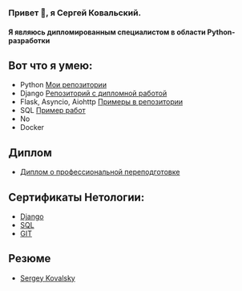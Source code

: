 ### Привет 👋, я Сергей Ковальский.
#### Я являюсь дипломированным специалистом в области Python-разработки

## Вот что я умею:
- Python <a href="https://github.com/sergey080888?tab=repositories">Мои репозитории</a>
- Django <a href="https://github.com/sergey080888/python-final-diplom/"> Репозиторий с дипломной работой </a>
- Flask, Asyncio, Aiohttp <a href="https://github.com/sergey080888/flask"> Примеры в репозитории </a>
- SQL <a href="https://github.com/sergey080888/hw4"> Пример работ </a>
- No
- Docker 

## Диплом

- <a href="https://github.com/sergey080888/sertificats/blob/main/photo_2023-05-03_20-13-15.jpg?raw=true">Диплом о профессиональной переподготовке</a>


## Сертификаты Нетологии:

- <a href="https://github.com/sergey080888/sertificats/blob/main/dj.jpeg">Django</a>
- <a href="https://github.com/sergey080888/sertificats/blob/main/sql.jpeg">SQL</a>
- <a href="https://github.com/sergey080888/sertificats/blob/main/git.jpeg">GIT</a>


## Резюме
- <a href="https://docs.google.com/document/d/1IeWfItEioEu9gogbCLbqDv-fVFceR9Rgbe5ClAImnxA/edit#">Sergey Kovalsky</a>
